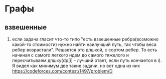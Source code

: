 # Графы

## взвешенные
1) если задача гласит что-то типо "есть взвешенные ребра(возможно какой-то стоимости) нужно найти наилучший путь, так чтобы веса ребер возрастали". Решается это дпшкой, с сортом ребер. То есть начиная с самого легкого идем до самого тяжелого и пересчитываем дпшку(dp[i] - лучший ответ, если путь кончается в i).
Я видел как минимум две такие задачи, но вот одна из них
https://codeforces.com/contest/1497/problem/D
